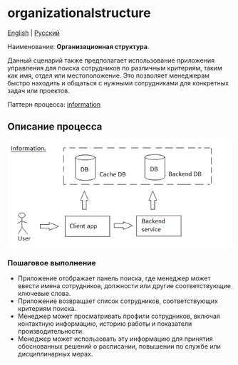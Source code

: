 # organizationalstructure

[English](organizationalstructure.md) | [Русский](organizationalstructure.ru.md)

Наименование: **Организационная структура**.

Данный сценарий также предполагает использование приложения управления для поиска сотрудников по различным критериям, таким как имя, отдел или местоположение.
Это позволяет менеджерам быстро находить и общаться с нужными сотрудниками для конкретных задач или проектов.

Паттерн процесса: [information](../../processpatterns/information.md)

## Описание процесса

![information_overall](../../img/information_overall.png)

### Пошаговое выполнение

- Приложение отображает панель поиска, где менеджер может ввести имена сотрудников, должности или другие соответствующие ключевые слова.
- Приложение возвращает список сотрудников, соответствующих критериям поиска.
- Менеджер может просматривать профили сотрудников, включая контактную информацию, историю работы и показатели производительности.
- Менеджер может использовать эту информацию для принятия обоснованных решений о расписании, повышении по службе или дисциплинарных мерах.
